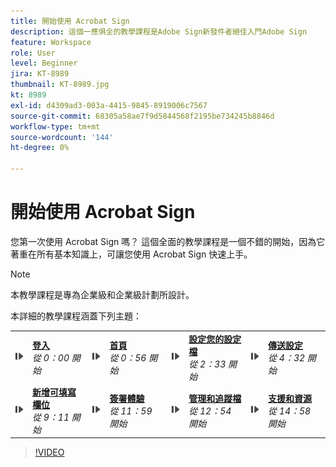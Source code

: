 ```yaml
---
title: 開始使用 Acrobat Sign
description: 這個一應俱全的教學課程是Adobe Sign新發件者絕佳入門Adobe Sign
feature: Workspace
role: User
level: Beginner
jira: KT-8989
thumbnail: KT-8989.jpg
kt: 8989
exl-id: d4309ad3-003a-4415-9845-8919006c7567
source-git-commit: 68305a58ae7f9d5844568f2195be734245b8846d
workflow-type: tm+mt
source-wordcount: '144'
ht-degree: 0%

---
```


# 開始使用 Acrobat Sign

您第一次使用 Acrobat Sign 嗎？ 這個全面的教學課程是一個不錯的開始，因為它著重在所有基本知識上，可讓您使用 Acrobat Sign 快速上手。

>[!NOTE]
>
>本教學課程是專為企業級和企業級計劃所設計。

本詳細的教學課程涵蓋下列主題：

<table style="table-layout:auto">
<tr>
  <td>
    <a href="https://video.tv.adobe.com/v/337151?quality=12&learn=on&hidetitle=true">
      <img alt="快轉影像" src="../assets/Stepforward_18.png" />
    </a>
  </td>
  <td>
     <a href="https://video.tv.adobe.com/v/337151?quality=12&learn=on&hidetitle=true"><strong>登入</strong></a>
         <br>
        <em>從 0：00 開始</em>
    </td>
     <td>
    <a href="https://video.tv.adobe.com/v/337151?quality=12&learn=on&hidetitle=true&t=56">
      <img alt="快轉影像" src="../assets/Stepforward_18.png" />
    </a>
  </td>
  <td>
     <a href="https://video.tv.adobe.com/v/337151?quality=12&learn=on&hidetitle=true&t=56"><strong>首頁</strong></a>
         <br>
        <em>從 0：56 開始</em>
    </td>
    <td>
    <a href="https://video.tv.adobe.com/v/337151?quality=12&learn=on&hidetitle=true&t=153">
      <img alt="快轉影像" src="../assets/Stepforward_18.png" />
    </a>
  </td>
  <td>
     <a href="https://video.tv.adobe.com/v/337151/?quality=12&learn=on&hidetitle=true&t=153"><strong>設定您的設定檔</strong></a>
        <br>
        <em>從 2：33 開始</em>
    </td>
    <td>
    <a href="https://video.tv.adobe.com/v/337151?quality=12&learn=on&hidetitle=true&t=272">
      <img alt="快轉影像" src="../assets/Stepforward_18.png" />
    </a>
  </td>
  <td>
     <a href="https://video.tv.adobe.com/v/337151?quality=12&learn=on&hidetitle=true&t=272"><strong>傳送設定</strong></a>
        <br>
        <em>從 4：32 開始</em>
    </td>
  </tr>
  <tr>
    <td>
    <a href="https://video.tv.adobe.com/v/337151?quality=12&learn=on&hidetitle=true&t=551">
      <img alt="快轉影像" src="../assets/Stepforward_18.png" />
    </a>
  </td>
  <td>
     <a href="https://video.tv.adobe.com/v/337151?quality=12&learn=on&hidetitle=true&t=551"><strong>新增可填寫欄位</strong></a>
         <br>
        <em>從 9：11 開始</em>
    </td>
    <td>
    <a href="https://video.tv.adobe.com/v/337151?quality=12&learn=on&hidetitle=true&t=719">
      <img alt="快轉影像" src="../assets/Stepforward_18.png" />
    </a>
  </td>
  <td>
     <a href="https://video.tv.adobe.com/v/337151?quality=12&learn=on&hidetitle=true&t=719"><strong>簽署體驗</strong></a>
        <br>
        <em>從 11：59 開始</em>
    </td>
    <td>
    <a href="https://video.tv.adobe.com/v/337151?quality=12&learn=on&hidetitle=true&t=774">
      <img alt="快轉影像" src="../assets/Stepforward_18.png" />
    </a>
  </td>
  <td>
     <a href="https://video.tv.adobe.com/v/337151?quality=12&learn=on&hidetitle=true&t=774"><strong>管理和追蹤檔</strong></a>
        <br>
        <em>從 12：54 開始</em>
    </td>
    <td>
    <a href="https://video.tv.adobe.com/v/337151?quality=12&learn=on&hidetitle=true&t=898">
      <img alt="快轉影像" src="../assets/Stepforward_18.png" />
    </a>
  </td>
  <td>
     <a href="https://video.tv.adobe.com/v/337151/?quality=12&learn=on&hidetitle=true&t=898"><strong>支援和資源</strong></a>
        <br>
        <em>從 14：58 開始</em>
    </td>
  </tr>
  </table>

>[!VIDEO](https://video.tv.adobe.com/v/337151?quality=12&learn=on&hidetitle=true)
